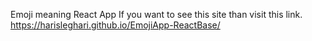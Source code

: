 Emoji meaning React App
If you want to see this site than visit this link.
https://harisleghari.github.io/EmojiApp-ReactBase/